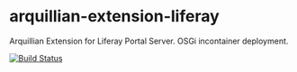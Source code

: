 arquillian-extension-liferay
============================

Arquillian Extension for Liferay Portal Server. OSGi incontainer deployment.

[![Build Status](https://arquillian.ci.cloudbees.com/buildStatus/icon?job=Arquillian-Extension-Liferay)](https://arquillian.ci.cloudbees.com/job/Arquillian-Extension-Liferay/)
